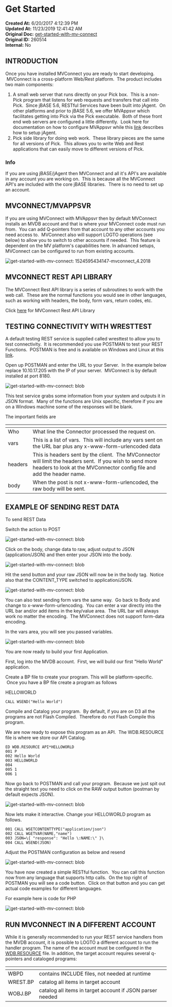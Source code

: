 # Get Started

<PageHeader />

**Created At:** 6/20/2017 4:12:39 PM  
**Updated At:** 11/23/2019 12:41:42 AM  
**Original Doc:** [get-started-with-mv-connect](https://docs.zumasys.com/36307-mv-connect/get-started-with-mv-connect)  
**Original ID:** 260514  
**Internal:** No  






## INTRODUCTION

Once you have installed MVConnect you are ready to start developing.  MVConnect is a cross-platform Web/Rest platform.  The product includes two main components:

1. A small web server that runs directly on your Pick box.  This is a non-Pick program that listens for web requests and transfers that call into Pick.  Since jBASE 5.6, RESTful Services have been built into jAgent.  On other platforms and prior to jBASE 5.6, we offer MVAppsvr which facilitates getting into Pick via the Pick executable.  Both of these front end web servers are configured a little differently.  Look here for documentation on how to configure MVAppsvr while this [link](https://docs.jbase.com/30312-jagent/introduction-to-jagent "jAgent documentation") describes how to setup jAgent.
2. Pick side library for doing web work.  These library pieces are the same for all versions of Pick.  This allows you to write Web and Rest applications that can easily move to different versions of Pick.


### Info

If you are using jBASE/jAgent then MVConnect and all it's API's are available in any account you are working on.  This is because all the MVConnect API's are included with the core jBASE libraries.  There is no need to set up an account.



## **MVCONNECT/MVAPPSVR**

If you are using MVConnect with MVAppsvr then by default MVConnect installs an MVDB account and that is where your MVConnect code must run from.  You can add Q-pointers from that account to any other accounts you need access to.  MVConnect also will support LOGTO operations (see below) to allow you to switch to other accounts if needed.  This feature is dependent on the MV platform's capabilities here. In advanced setups, MVConnect can be configured to run from existing accounts.

![get-started-with-mv-connect: 1524595434147-mvconnect_4.2018](./1524595434147-mvconnect_4.2018.jpg)



## MVCONNECT REST API LIBRARY

The MVConnect Rest API library is a series of subroutines to work with the web call.  These are the normal functions you would see in other languages, such as working with headers, the body, form vars, return codes, etc.

Click [here](./../mvconnect-api) for MVConnect Rest API Library



## TESTING CONNECTIVITY WITH WRESTTEST

A default testing REST service is supplied called wresttest to allow you to test connectivity.  It is recommended you use POSTMAN to test your REST Functions.  POSTMAN is free and is available on Windows and Linux at this [link](https://www.getpostman.com/).

Open up POSTMAN and enter the URL to your Server.  In the example below replace 10.10.17.205 with the IP of your server.  MVConnect is by default installed at port 8180.

![get-started-with-mv-connect: blob](./blob.jpg)

This test service grabs some information from your system and outputs it in JSON format.  Many of the functions are Unix specific, therefore if you are on a Windows machine some of the responses will be blank.

The important fields are


| <!----> | <!----> |
| --- | --- |
| Who | What line the Connector processed the request on.   |
| vars | This is a list of vars.  This will include any vars sent on the URL bar plus any x-www-form-urlencoded data |
| headers | This is headers sent by the client.  The MVConnector will limit the headers sent.  If you wish to send more headers to look at the MVConnector config file and add the header name. |
| body | When the post is not x-www-form-urlencoded, the raw body will be sent. |




## EXAMPLE OF SENDING REST DATA

To send REST Data

Switch the action to POST

![get-started-with-mv-connect: blob](./blob-2.jpg)

Click on the body, change data to raw, adjust output to JSON (application/JSON) and then enter your JSON into the body.

![get-started-with-mv-connect: blob](./blob-3.jpg)

Hit the send button and your raw JSON will now be in the body tag.  Notice also that the CONTENT\_TYPE switched to application/JSON.

![get-started-with-mv-connect: blob](./blob-4.jpg)

You can also test sending form vars the same way.  Go back to Body and change to x-www-form-urlencoding.  You can enter a var directly into the URL bar and/or add items in the key/value area.  The URL bar will always work no matter the encoding.  The MVConnect does not support form-data encoding.

In the vars area, you will see you passed variables.

![get-started-with-mv-connect: blob](./blob-5.jpg)

You are now ready to build your first Application.

First, log into the MVDB account.  First, we will build our first "Hello World" application.

Create a BP file to create your program. This will be platform-specific.  Once you have a BP file create a program as follows

HELLOWORLD

```
CALL WSEND("Hello World")
```

Compile and Catalog your program.  By default, if you are on D3 all the programs are not Flash Compiled.  Therefore do not Flash Compile this program.

We are now ready to expose this program as an API.  The WDB.RESOURCE file is where we store our API Catalog.

```
ED WDB.RESOURCE API*HELLOWORLD
001 P 
002 Hello World 
003 HELLOWORLD 
004  
005 1 
006 1
```

Now go back to POSTMAN and call your program.  Because we just spit out the straight text you need to click on the RAW output button (postman by default expects JSON).

![get-started-with-mv-connect: blob](./blob-6.jpg)

Now lets make it interactive. Change your HELLOWORLD program as follows.

```
001 CALL WSETCONTENTTYPE("application/json") 
002 CALL WGETVAR(NAME,"name") 
003 JSON=\{ "response": "Hello \:NAME:\" }\ 
004 CALL WSEND(JSON)
```

Adjust the POSTMAN configuration as below and resend

![get-started-with-mv-connect: blob](./blob-7.jpg)

You have now created a simple RESTful function.  You can call this function now from any language that supports http calls.  On the top right of POSTMAN you will see a code button.  Click on that button and you can get actual code examples for different languages.

For example here is code for PHP

![get-started-with-mv-connect: blob](./blob-8.jpg)



## RUN MVCONNECT IN A DIFFERENT ACCOUNT

While it is generally recommended to run your REST service handlers from the MVDB account, it is possible to LOGTO a different account to run the handler program. The name of the account must be configured in the [WDB.RESOURCE](./../../../jbase/jagent/apis/wdb.resource) file. In addition, the target account requires several q-pointers and cataloged programs:


| <!----> | <!----> |
| --- | --- |
| WBPD<br> | contains INCLUDE files, not needed at runtime |
| WREST.BP | catalog all items in target account |
| WOBJ.BP | catalog all items in target account if JSON parser needed |





